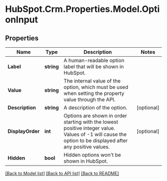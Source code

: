 # HubSpot.Crm.Properties.Model.OptionInput

## Properties

Name | Type | Description | Notes
------------ | ------------- | ------------- | -------------
**Label** | **string** | A human-readable option label that will be shown in HubSpot. | 
**Value** | **string** | The internal value of the option, which must be used when setting the property value through the API. | 
**Description** | **string** | A description of the option. | [optional] 
**DisplayOrder** | **int** | Options are shown in order starting with the lowest positive integer value. Values of -1 will cause the option to be displayed after any positive values. | [optional] 
**Hidden** | **bool** | Hidden options won&#39;t be shown in HubSpot. | 

[[Back to Model list]](../README.md#documentation-for-models) [[Back to API list]](../README.md#documentation-for-api-endpoints) [[Back to README]](../README.md)

